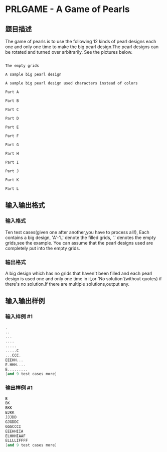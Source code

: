 # PRLGAME - A Game of Pearls

## 题目描述

The game of pearls is to use the following 12 kinds of pearl designs each one and only one time to make the big pearl design.The pearl designs can be rotated and turned over arbitrarily. See the pictures below.

```

The empty grids

A sample big pearl design

A sample big pearl design used characters instead of colors

Part A

Part B

Part C

Part D

Part E

Part F

Part G

Part H

Part I

Part J

Part K

Part L

```

## 输入输出格式

### 输入格式

Ten test cases(given one after another,you have to process all!), Each contains a big design, 'A'-'L' denote the filled grids, '.' denotes the empty grids,see the example. You can assume that the pearl designs used are completely put into the empty grids.

### 输出格式

A big design which has no grids that haven't been filled and each pearl design is used one and only one time in it,or 'No solution'(without quotes) if there's no solution.If there are multiple solutions,output any.

## 输入输出样例

### 输入样例 #1

```cpp
.
..
...
....
.....
.....C
...CCC.
EEEHH...
E.HHH....
E.........
[and 9 test cases more]
```


### 输出样例 #1

```cpp
B
BK
BKK
BJKK
JJJDD
GJGDDC
GGGCCCI
EEEHHIIA
ELHHHIAAF
ELLLLIFFFF
[and 9 test cases more]
```


